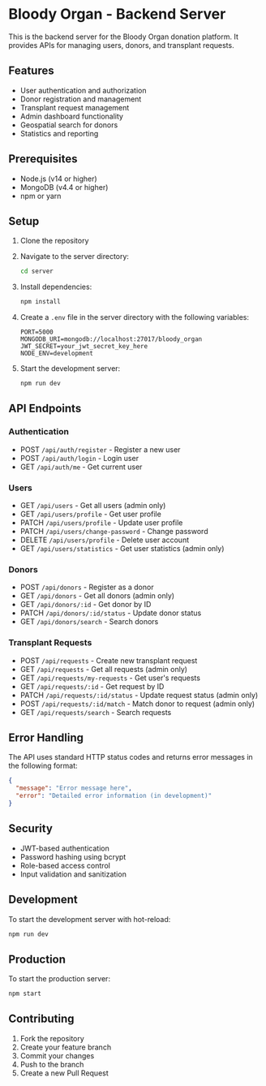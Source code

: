 # Bloody Organ - Backend Server

This is the backend server for the Bloody Organ donation platform. It provides APIs for managing users, donors, and transplant requests.

## Features

- User authentication and authorization
- Donor registration and management
- Transplant request management
- Admin dashboard functionality
- Geospatial search for donors
- Statistics and reporting

## Prerequisites

- Node.js (v14 or higher)
- MongoDB (v4.4 or higher)
- npm or yarn

## Setup

1. Clone the repository
2. Navigate to the server directory:
   ```bash
   cd server
   ```

3. Install dependencies:
   ```bash
   npm install
   ```

4. Create a `.env` file in the server directory with the following variables:
   ```
   PORT=5000
   MONGODB_URI=mongodb://localhost:27017/bloody_organ
   JWT_SECRET=your_jwt_secret_key_here
   NODE_ENV=development
   ```

5. Start the development server:
   ```bash
   npm run dev
   ```

## API Endpoints

### Authentication
- POST `/api/auth/register` - Register a new user
- POST `/api/auth/login` - Login user
- GET `/api/auth/me` - Get current user

### Users
- GET `/api/users` - Get all users (admin only)
- GET `/api/users/profile` - Get user profile
- PATCH `/api/users/profile` - Update user profile
- PATCH `/api/users/change-password` - Change password
- DELETE `/api/users/profile` - Delete user account
- GET `/api/users/statistics` - Get user statistics (admin only)

### Donors
- POST `/api/donors` - Register as a donor
- GET `/api/donors` - Get all donors (admin only)
- GET `/api/donors/:id` - Get donor by ID
- PATCH `/api/donors/:id/status` - Update donor status
- GET `/api/donors/search` - Search donors

### Transplant Requests
- POST `/api/requests` - Create new transplant request
- GET `/api/requests` - Get all requests (admin only)
- GET `/api/requests/my-requests` - Get user's requests
- GET `/api/requests/:id` - Get request by ID
- PATCH `/api/requests/:id/status` - Update request status (admin only)
- POST `/api/requests/:id/match` - Match donor to request (admin only)
- GET `/api/requests/search` - Search requests

## Error Handling

The API uses standard HTTP status codes and returns error messages in the following format:
```json
{
  "message": "Error message here",
  "error": "Detailed error information (in development)"
}
```

## Security

- JWT-based authentication
- Password hashing using bcrypt
- Role-based access control
- Input validation and sanitization

## Development

To start the development server with hot-reload:
```bash
npm run dev
```

## Production

To start the production server:
```bash
npm start
```

## Contributing

1. Fork the repository
2. Create your feature branch
3. Commit your changes
4. Push to the branch
5. Create a new Pull Request 